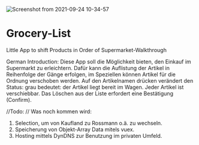 ![Screenshot from 2021-09-24 10-34-57](https://user-images.githubusercontent.com/86618664/134644605-f3e95e38-ddb8-4296-b7b0-13a7643970d6.png)
# Grocery-List
Little App to shift Products in Order of Supermarket-Walkthrough

German Introduction:
Diese App soll die Möglichkeit bieten, den Einkauf im Supermarkt zu erleichtern. Dafür kann die Auflistung der Artikel in Reihenfolge der Gänge erfolgen, im Speziellen können Artikel für die Ordnung verschoben werden.
Auf den Artikelnamen drücken verändert den Status: grau bedeutet: der Artikel liegt bereit im Wagen.
Jeder Artikel ist verschiebbar. Das Löschen aus der Liste erfordert eine Bestätigung (Confirm).

//Todo: // Was noch kommen wird:
1. Selection, um von Kaufland zu Rossmann o.ä. zu wechseln.
2. Speicherung von Objekt-Array Data mitels vuex.
3. Hosting mittels DynDNS zur Benutzung im privaten Umfeld.


